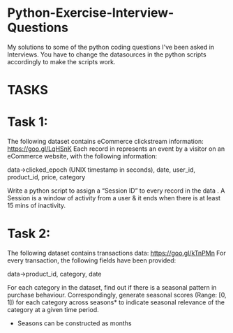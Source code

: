 # Python-Exercise-Interview-Questions
My solutions to some of the python coding questions I've been asked in Interviews. You have to change the datasources in the python scripts accordingly to make the scripts work.

# TASKS

# Task 1:

The following dataset contains eCommerce clickstream information: https://goo.gl/LqHSnK
Each record in represents an event by a visitor on an eCommerce website, with the following information:

data->clicked_epoch (UNIX timestamp in seconds),
date,
user_id,
product_id,
price,
category

Write a python script to assign a “Session ID” to every record in the data . A Session is a window of activity from a user & it ends when there is at least 15 mins of inactivity.

 

# Task 2:

The following dataset contains transactions data: https://goo.gl/kTnPMn
For every transaction, the following fields have been provided:

data->product_id,
category,
date

For each category in the dataset, find out if there is a seasonal pattern in purchase behaviour. Correspondingly, generate seasonal scores (Range: [0, 1]) for each category across seasons* to indicate seasonal relevance of the category at a given time period.

* Seasons can be constructed as months
